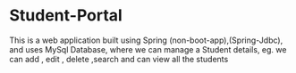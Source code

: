 # Student-Portal
This is a web application built using Spring (non-boot-app),(Spring-Jdbc), and uses MySql Database, where we can manage a Student details, eg. we can add , edit , delete ,search and can view all the students
